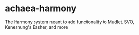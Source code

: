 # achaea-harmony
The Harmony system meant to add functionality to Mudlet, SVO, Keneanung's Basher, and more
